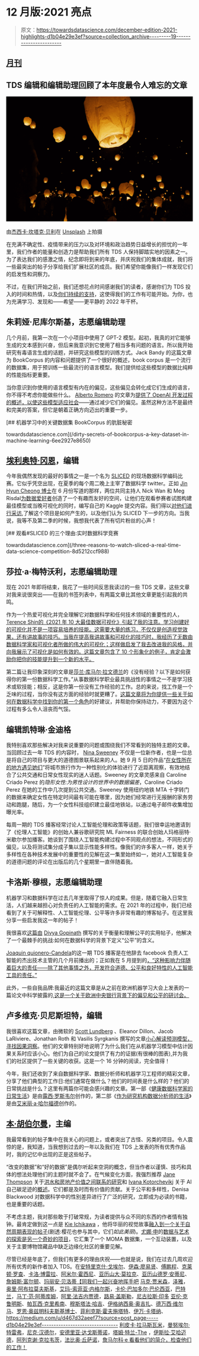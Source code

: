 # 12 月版:2021 亮点

> 原文：<https://towardsdatascience.com/december-edition-2021-highlights-d1b04e29e3ef?source=collection_archive---------19----------------------->

## [月刊](https://towardsdatascience.com/tagged/monthly-edition)

## TDS 编辑和编辑助理回顾了本年度最令人难忘的文章

![](img/9343d94ee8192fbf38f00706c70d175b.png)

由[杰西卡·坎塔克·贝利](https://unsplash.com/@jkkantakbailey?utm_source=medium&utm_medium=referral)在 [Unsplash](https://unsplash.com?utm_source=medium&utm_medium=referral) 上拍摄

在充满不确定性、疫情带来的压力以及对环境和政治趋势日益增长的担忧的一年里，我们作者的能量和创造力是帮助我们所有 TDS 人保持脚踏实地的因素之一。为了表达我们的感激之情，纪念即将到来的年底，并庆祝我们的集体成就，我们将一些最突出的帖子分享给我们扩展社区的成员。我们希望你能像我们一样发现它们的启发性和洞察力。

不过，在我们开始之前，我们还想花点时间感谢我们的读者，感谢你们为 TDS 投入的时间和热情，以及[你们持续的支持](https://medium.com/membership)，这使得我们的工作有可能开始。为你，也为充满学习、发现和——希望——更平静的 2022 年干杯。

## 朱莉娅·尼库尔斯基，志愿编辑助理

几个月前，我第一次在一个小项目中使用了 GPT-2 模型。起初，我真的对它能够生成的文本感到兴奋，但后来我意识到它使用了相当多有问题的语言。所以我开始研究有毒语言生成的话题，并研究这些模型的训练方式。Jack Bandy 的这篇文章为 BookCorpus 的内容和问题提供了一个很好的概述，book corpus 是一个流行的数据集，用于预训练一些最流行的语言模型。我们提供给这些模型的数据比纯粹的性能指标更重要。

当你意识到你使用的语言模型有内在的偏见，这些偏见会转化成它们生成的语言，你不得不考虑你能做些什么。 [Alberto Romero](https://medium.com/u/7ba6be8a3022?source=post_page-----d1b04e29e3ef--------------------------------) 的文章为[提供了 OpenAI 开发过程的概述，以使这些模型适应社会](/openai-palms-adapting-gpt-3-to-society-49c16ae5e039)——通过减少它们的偏见。虽然这种方法不是最终和完美的答案，但它是朝着正确方向迈出的重要一步。

</dirty-secrets-of-bookcorpus-a-key-dataset-in-machine-learning-6ee2927e8650> [## 机器学习中的关键数据集 BookCorpus 的肮脏秘密

towardsdatascience.com](/dirty-secrets-of-bookcorpus-a-key-dataset-in-machine-learning-6ee2927e8650) </openai-palms-adapting-gpt-3-to-society-49c16ae5e039>  

## [埃利奥特·冈恩](https://medium.com/u/aad1101621dd?source=post_page-----d1b04e29e3ef--------------------------------)，编辑

今年我偶然发现的最好的事情之一是一个名为 [SLICED](https://www.notion.so/SLICED-Show-c7bd26356e3a42279e2dfbafb0480073) 的现场数据科学编码比赛。它似乎凭空出现，在夏季的每个周二晚上主宰了数据科学 twitter。正如 [Jin Hyun Cheong 博士](https://medium.com/u/ed25f2e73793?source=post_page-----d1b04e29e3ef--------------------------------)在 6 月份写道的那样，两位共同主持人 Nick Wan 和 Meg Risdal[为数据爱好者](/three-reasons-to-watch-sliced-a-real-time-data-science-competition-8d5212ccf988)创造了一个有趣而友好的空间，让他们在观看参赛者试图构建最佳模型或当晚可视化的同时，编写自己的 Kaggle 提交内容。我们得以[对他们进行采访](/data-science-coding-meets-esports-9439d3ecf91e),了解这个项目是如何产生的，以及他们认为 SLICED 下一步的方向。当我说，我等不及第二季的时候，我想我代表了所有切片粉丝的心声！

</three-reasons-to-watch-sliced-a-real-time-data-science-competition-8d5212ccf988> [## 观看#SLICED 的三个理由:实时数据科学竞赛

towardsdatascience.com](/three-reasons-to-watch-sliced-a-real-time-data-science-competition-8d5212ccf988) 

## 莎拉·a·梅特沃利，志愿编辑助理

现在 2021 年即将结束，我花了一些时间反思我读过的一些 TDS 文章，这些文章对我来说很突出——在我的书签列表中，有两篇文章比其他文章更能引起我的共鸣。

作为一个热爱可视化并完全理解它对数据科学和任何技术领域的重要性的人，[Terence Shin](https://medium.com/u/360a9d4d19ab?source=post_page-----d1b04e29e3ef--------------------------------)[的《2021 年 10 大最佳数据可视化》引起了我的注意。学习创建好的可视化并不是一项容易培养的技能。这需要大量的练习，不仅仅是创造视觉效果，还有讲故事的技巧。当我在提高我讲故事和可视化的技巧时，我经历了无数由数据科学家和可视化者所做的伟大的可视化；这样做启发了我去改进我的风格，并向我展示了可视化是如何有效的。这篇文章包含了 10 个形象化的例子，肯定会激励你把你的技能提升到一个新的水平。](/the-10-best-data-visualizations-of-2021-fec4c5cf6cdb)

第二篇让我印象深刻的文章是[莎兰·库马尔·拉文德兰](https://medium.com/u/9fc8dfce153b?source=post_page-----d1b04e29e3ef--------------------------------)的《没有经验？以下是如何获得你的第一份数据科学工作。”从事数据科学职业最具挑战性的事情之一不是学习技术或软技能；相反，这是你第一份没有工作经验的工作。总的来说，找工作是一个乏味的过程，当你没有这方面的经验时就更糟了。[这篇文章将为你提供一些关于如何在数据科学中找到你的第一个角色](/no-experience-here-is-how-to-get-your-first-data-science-job-6c959bcfaf06)的好建议，并帮助你保持动力，不要因为这个过程有多么令人沮丧而气馁。

</the-10-best-data-visualizations-of-2021-fec4c5cf6cdb>  </no-experience-here-is-how-to-get-your-first-data-science-job-6c959bcfaf06>  

## 编辑凯特琳·金迪格

我特别喜欢那些解决对我来说重要的问题或围绕我们不常看到的独特主题的文章。当回顾过去一年 TDS 的内容时， [Nina Sweeney](https://medium.com/u/6e209ee7d400?source=post_page-----d1b04e29e3ef--------------------------------) 不仅是一位新作者，也是一位总是将自己的项目与更大的道德图景联系起来的人。她 9 月 5 日的作品“[在女性所在的地方遇见她们](/meeting-women-where-they-are-3735b0bd362d)”将城市旅行作为一种性别化的体验进行了近距离观察，有效地结合了公共交通和日常女性现实的迷人话题。Sweeney 的文章灵感来自 Caroline Criado Perez 的*隐形女性:为男性设计的世界中的数据偏差*，Caroline Criado Perez 在她的工作中几次提到公共交通。Sweeney 使用纽约地铁 MTA 十字转门的数据来确定女性在特定时间最有可能在哪里，因为她们经常进行无报酬的家务劳动和跑腿，随后，为一个女性科技组织建立最佳地铁站，以通过电子邮件收集增加曝光率。

每周一期的 TDS 播客经常讨论人工智能伦理和政策等话题，我们很幸运地邀请到了《伦理人工智能》的创始人兼谷歌研究院 ML Fairness 的联合创始人玛格丽特·米歇尔参加播客。她谈到了围绕人工智能构建过程中不同观点的想法，不同形式的偏见，以及将测试集分成子集以显示性能多样性。像我们的许多客人一样，她关于多样性在各种技术发展中的重要性的见解在这一集里始终如一，她对人工智能复杂的道德问题的评论在出版后的几个星期里一直伴随着我。

</meeting-women-where-they-are-3735b0bd362d>  </practical-ai-ethics-639013a782a3>  

## 卡洛斯·穆根，志愿编辑助理

机器学习和数据科学在过去几年里取得了惊人的成果。但是，随着它融入日常生活，人们越来越担心对负责任的人工智能的需求。在 2021 年的过程中，我们已经看到了关于可解释性、人工智能伦理、公平等许多非常有趣的博客帖子。在这里我分享一些启发我这一年的帖子！

我很喜欢[这篇由](/what-does-it-mean-to-be-fair-measuring-and-understanding-fairness-4ab873245c4c) [Divya Gopinath](https://medium.com/u/2519b46a1fe5?source=post_page-----d1b04e29e3ef--------------------------------) 撰写的关于衡量和理解公平的实用帖子，他解决了一个最棘手的挑战:如何在数据科学的背景下定义“公平”的含义。

[Joaquin quionero-Candela](/responsible-ai-at-facebook-936d3dcb0161)的这一期 TDS 播客是在他辞去 facebook 负责人工智能的杰出技术主管的几个月前播出的；正如我在 5 月提到的[，“这种影响力伴随着巨大的责任——除了其他事情之外，开发符合道德、公平和良好特性的人工智能工具的责任。”](/may-edition-questions-on-explainable-ai-6968e9ac1ccf)

此外，一些自我品牌:我最近的这篇文章是从之前在欧洲机器学习大会上发表的一篇论文中科学披露的[,这是一个关于欧洲中央银行背景下的偏见和公平的研讨会。](/explainable-artificial-intelligence-xai-but-for-who-696aa1e65c67)

</what-does-it-mean-to-be-fair-measuring-and-understanding-fairness-4ab873245c4c>  </responsible-ai-at-facebook-936d3dcb0161>  </explainable-artificial-intelligence-xai-but-for-who-696aa1e65c67>  

## 卢多维克·贝尼斯坦特，编辑

我很喜欢这篇文章，由微软的 [Scott Lundberg](https://medium.com/u/3a739af9ef3a?source=post_page-----d1b04e29e3ef--------------------------------) 、Eleanor Dillon、Jacob LaRiviere、Jonathan Roth 和 Vasilis Syrgkanis 撰写的文章[小心解读预测模型，寻找因果洞察](/be-careful-when-interpreting-predictive-models-in-search-of-causal-insights-e68626e664b6)。他们的文章特别好地说明了为什么我们在从机器学习模型中估计因果关系时应该小心。他们为自己的论文提供了有力的证据(有很棒的图表),并为我们的社区提供了一些关键的收获。这是一个 16 分钟的阅读，完全值得！

今年，我们还收到了来自数据科学家、数据分析师和机器学习工程师的精彩文章，分享了他们典型的工作日:他们通常在做什么？他们的时间表是什么样的？他们的日常挑战是什么？这里有两篇你可能会感兴趣的文章。第一部《[健康数据科学家的日常生活](/the-daily-life-of-a-health-data-scientist-6cc74fb34f0d)》是由[露西·罗斯韦尔](https://medium.com/u/2e303101984?source=post_page-----d1b04e29e3ef--------------------------------)创作的，第二部《[作为研究机构数据分析师的生活](/life-as-a-data-analyst-in-a-research-organization-54964fd394a)》是由[艾米丽·a·哈尔福德](https://medium.com/u/80e2e35ca93b?source=post_page-----d1b04e29e3ef--------------------------------)创作的。

</be-careful-when-interpreting-predictive-models-in-search-of-causal-insights-e68626e664b6>  </the-daily-life-of-a-health-data-scientist-6cc74fb34f0d>  </life-as-a-data-analyst-in-a-research-organization-54964fd394a>  

## [本·胡伯尔曼](https://medium.com/u/e6ad8abedec9?source=post_page-----d1b04e29e3ef--------------------------------)，主编

我最常看到的帖子集中在我关心的问题上，或者突出了古怪、另类的项目。令人震惊的是，我知道，当我想到过去的一年以及我们在 TDS 上发表的所有优秀作品时，我的记忆中出现的正是这些帖子。

“改变的数据”和“好的数据”是偶尔听起来空洞的概念，但当作者以谨慎、技巧和具体的想法处理他们的主题时就不会了。在气候变化方面，我强烈推荐 [Jane Thompson](https://medium.com/u/9edc6fc19ee2?source=post_page-----d1b04e29e3ef--------------------------------) 关于[洪水和房地产价值之间联系的研究](/flooding-an-emerging-threat-to-the-modern-day-coastline-26581e81fb0e)和 [Ivana Kotorchevikj](https://medium.com/u/39b12d255d3b?source=post_page-----d1b04e29e3ef--------------------------------) 关于 AI 自己碳足迹的[概述](/theres-greater-cost-of-deploying-ai-and-ml-models-in-production-the-ai-carbon-footprint-49192d5d69d3)。它们都是及时而有价值的贡献。关于公平和多样性，Denisa Blackwood 对数据科学中的性别差异进行了广泛的研究，立即成为必读的书籍，也是重要的话题。

不考虑主题，我对那些敢于打破常规，为读者提供与众不同的东西的作者情有独钟。最肯定做到这一点是 [Kie Ichikawa](https://medium.com/u/8e797d0e0840?source=post_page-----d1b04e29e3ef--------------------------------) ，他将华丽的视觉故事[融入到一个关于自然周期表现的帖子](/data-viz-meets-death-a481498f7a58)(剧透:樱花也参与其中，它们*如此美丽*)。[尤娜·申](https://medium.com/u/ec5df6268466?source=post_page-----d1b04e29e3ef--------------------------------)的[数据与艺术的探索是另一个奇妙的项目](/using-momas-collection-dataset-to-visualize-whose-stories-are-missing-76a8960a33c2)，它汇集了一个 MOMA 数据集，一个互动装置，以及关于主要博物馆藏品中缺乏边缘化社区的重要见解。

</flooding-an-emerging-threat-to-the-modern-day-coastline-26581e81fb0e>  </theres-greater-cost-of-deploying-ai-and-ml-models-in-production-the-ai-carbon-footprint-49192d5d69d3>  </the-harsh-reality-about-being-a-woman-in-ai-and-data-science-cc6a61f9cddc>  </data-viz-meets-death-a481498f7a58>  </using-momas-collection-dataset-to-visualize-whose-stories-are-missing-76a8960a33c2>  

尽管已经是年底了，但我们有更多的理由庆祝——也就是说，我们在过去几周欢迎所有优秀的新作者加入 TDS。在[安特里克什·戈埃尔](https://medium.com/u/83301ba39fc2?source=post_page-----d1b04e29e3ef--------------------------------)、[伊森·廖易贤](https://medium.com/u/b984e1b59919?source=post_page-----d1b04e29e3ef--------------------------------)、[傅鹏程](https://medium.com/u/b3ea629b1d17?source=post_page-----d1b04e29e3ef--------------------------------)、[克莱顿·罗查](https://medium.com/u/450e8c22f706?source=post_page-----d1b04e29e3ef--------------------------------)、[卡洛·博雷拉](https://medium.com/u/e38485ee556b?source=post_page-----d1b04e29e3ef--------------------------------)、[阿米尔·霍西尼](https://medium.com/u/e6b181f229a9?source=post_page-----d1b04e29e3ef--------------------------------)、[亚历山大·莫拉克](https://medium.com/u/f390f1bdd353?source=post_page-----d1b04e29e3ef--------------------------------)、[亚历山德罗·安蒂尼](https://medium.com/u/a848fc4b2fd5?source=post_page-----d1b04e29e3ef--------------------------------)、[詹姆斯·富尔顿](https://medium.com/u/2d47d8ba1a79?source=post_page-----d1b04e29e3ef--------------------------------)、[玛丽安·贝洛蒂【同我们一起兴奋地挥手吧](https://medium.com/u/d196ba9afc2d?source=post_page-----d1b04e29e3ef--------------------------------) [马克·贾米森](https://medium.com/u/19b7fdef1d09?source=post_page-----d1b04e29e3ef--------------------------------)，[泽雅](https://medium.com/u/905ec9552999?source=post_page-----d1b04e29e3ef--------------------------------)，[奥里·阿布拉莫夫斯基](https://medium.com/u/a6b24a84c43?source=post_page-----d1b04e29e3ef--------------------------------)，[艾玛-索菲亚·内格尔斯](https://medium.com/u/8e706ac53242?source=post_page-----d1b04e29e3ef--------------------------------)，[卡伦·巴加多尔·巴伦西亚](https://medium.com/u/1b81896648c3?source=post_page-----d1b04e29e3ef--------------------------------)，[巴特兰](https://medium.com/u/137c11a56fbc?source=post_page-----d1b04e29e3ef--------------------------------)，[马丁·范·阿蒂库姆](https://medium.com/u/e3c113873b6?source=post_page-----d1b04e29e3ef--------------------------------)，[阿里·法吉内贾德](https://medium.com/u/1e143f1992b4?source=post_page-----d1b04e29e3ef--------------------------------)，[路易·盖斯勒](https://medium.com/u/b4e49cdf2bac?source=post_page-----d1b04e29e3ef--------------------------------)，[尼古拉斯·印多](https://medium.com/u/938687315354?source=post_page-----d1b04e29e3ef--------------------------------) [亚伦·克鲁明斯](https://medium.com/u/700bb1fd579c?source=post_page-----d1b04e29e3ef--------------------------------)、[帕瓦西·克里希南](https://medium.com/u/102000f20d44?source=post_page-----d1b04e29e3ef--------------------------------)、[穆斯塔法·哈吉](https://medium.com/u/978264b2ade5?source=post_page-----d1b04e29e3ef--------------------------------)、[伊格纳西奥·奥吉扎](https://medium.com/u/ce6cfceadfbb?source=post_page-----d1b04e29e3ef--------------------------------)、[德万西·维尔马](https://medium.com/u/17f6509269ee?source=post_page-----d1b04e29e3ef--------------------------------)、[罗恩·奥兹明科夫斯基博士](https://medium.com/u/a685c0c3ea?source=post_page-----d1b04e29e3ef--------------------------------)、[菲利克斯·霍夫施塔特](https://medium.com/u/4d52e0b667e4?source=post_page-----d1b04e29e3ef--------------------------------)、[伊万·卡塔纳](https://medium.com/u/d467d32aeef7?source=post_page-----d1b04e29e3ef--------------------------------)、 <https://medium.com/u/d467d32aeef7?source=post_page-----d1b04e29e3ef--------------------------------> [利皮卡·拉马斯瓦米](https://medium.com/u/d47b53c54e12?source=post_page-----d1b04e29e3ef--------------------------------)，[曼努埃尔·特雷弗](https://medium.com/u/27ed7eb16994?source=post_page-----d1b04e29e3ef--------------------------------)，[尼克·汉德尔](https://medium.com/u/7f263e68222d?source=post_page-----d1b04e29e3ef--------------------------------)，[安德里亚·达戈斯蒂诺](https://medium.com/u/4e8f67b0b09b?source=post_page-----d1b04e29e3ef--------------------------------)，[塔姆·特兰-The](https://medium.com/u/f13e13f2829a?source=post_page-----d1b04e29e3ef--------------------------------) ，[伊斯拉·艾哈迈德](https://medium.com/u/a105ba26b7f8?source=post_page-----d1b04e29e3ef--------------------------------)，[阿列克谢·克拉韦茨](https://medium.com/u/cf3e4a05b535?source=post_page-----d1b04e29e3ef--------------------------------)，[法比奥·丘萨诺](https://medium.com/u/56f43ec01c1e?source=post_page-----d1b04e29e3ef--------------------------------)，[詹马尔科·e 看看他们的简介，检查他们的工作！](https://medium.com/u/c2e824b244da?source=post_page-----d1b04e29e3ef--------------------------------)